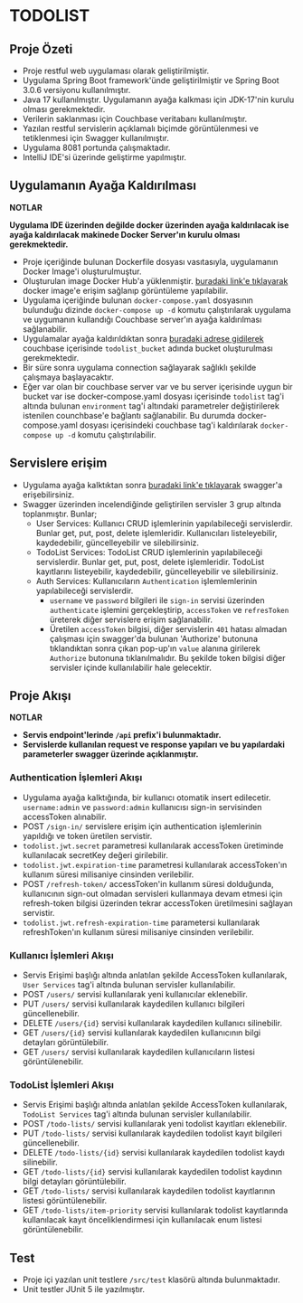 # TODOLIST

## Proje Özeti

* Proje restful web uygulaması olarak geliştirilmiştir.
* Uygulama Spring Boot framework'ünde geliştirilmiştir ve Spring Boot 3.0.6 versiyonu kullanılmıştır.
* Java 17 kullanılmıştır. Uygulamanın ayağa kalkması için JDK-17'nin kurulu olması gerekmektedir.
* Verilerin saklanması için Couchbase veritabanı kullanılmıştır.
* Yazılan restful servislerin açıklamalı biçimde görüntülenmesi ve tetiklenmesi için Swagger kullanılmıştır.
* Uygulama 8081 portunda çalışmaktadır.
* IntelliJ IDE'si üzerinde geliştirme yapılmıştır.

## Uygulamanın Ayağa Kaldırılması

**NOTLAR**

**Uygulama IDE üzerinden değilde docker üzerinden ayağa kaldırılacak ise ayağa kaldırılacak makinede Docker Server'ın 
  kurulu olması gerekmektedir.**

* Proje içeriğinde bulunan Dockerfile dosyası vasıtasıyla, uygulamanın Docker Image'i oluşturulmuştur.
* Oluşturulan image Docker Hub'a yüklenmiştir. [buradaki link'e tıklayarak](https://hub.docker.com/r/docker0651/todolist)
  docker image'e erişim sağlanıp görüntüleme yapılabilir.
* Uygulama içeriğinde bulunan `docker-compose.yaml` dosyasının bulunduğu dizinde `docker-compose up -d` komutu
  çalıştırılarak uygulama ve uygumanın kullandığı Couchbase server'ın ayağa kaldırılması sağlanabilir.
* Uygulamalar ayağa kaldırıldıktan sonra [buradaki adrese gidilerek](http://localhost:8091) couchbase içerisinde 
  `todolist_bucket` adında bucket oluşturulması gerekmektedir.
* Bir süre sonra uygulama connection sağlayarak sağlıklı şekilde çalışmaya başlayacaktır.
* Eğer var olan bir couchbase server var ve bu server içerisinde uygun bir bucket var ise docker-compose.yaml dosyası 
  içerisinde `todolist` tag'i altında bulunan `environment` tag'i altındaki parametreler değiştirilerek istenilen counchbase'e
  bağlantı sağlanabilir. Bu durumda docker-compose.yaml dosyası içerisindeki couchbase tag'i kaldırılarak
  `docker-compose up -d` komutu çalıştırılabilir.

## Servislere erişim

* Uygulama ayağa kalktıktan sonra [buradaki link'e tıklayarak](http://localhost:8081/api/swagger-ui/index.html)
  swagger'a erişebilirsiniz.
* Swagger üzerinden incelendiğinde geliştirilen servisler 3 grup altında toplanmıştır. Bunlar;
    * User Services: Kullanıcı CRUD işlemlerinin yapılabileceği servislerdir. Bunlar get, put, post, delete
      işlemleridir. Kullanıcıları listeleyebilir, kaydedebilir, güncelleyebilir ve silebilirsiniz.
    * TodoList Services: TodoList CRUD işlemlerinin yapılabileceği servislerdir. Bunlar get, put, post, delete
      işlemleridir. TodoList kayıtlarını listeyebilir, kaydedebilir, güncelleyebilir ve silebilirsiniz.
    * Auth Services: Kullanıcıların `Authentication` işlemlemlerinin yapılabileceği servislerdir.
        * `username` ve `password` bilgileri ile `sign-in` servisi üzerinden `authenticate` işlemini gerçekleştirip,
          `accessToken` ve `refresToken` üreterek diğer servislere erişim sağlanabilir.
        * Üretilen `accessToken` bilgisi, diğer servislerin `401` hatası almadan çalışması için swagger'da bulunan 
          'Authorize' butonuna tıklandıktan sonra çıkan pop-up'ın `value` alanına girilerek `Authorize` butonuna tıklanılmalıdır.
          Bu şekilde token bilgisi diğer servisler içinde kullanılabilir hale gelecektir.

## Proje Akışı

**NOTLAR**

* **Servis endpoint'lerinde `/api` prefix'i bulunmaktadır.**
* **Servislerde kullanılan request ve response yapıları ve bu yapılardaki parameterler swagger üzerinde açıklanmıştır.**

### Authentication İşlemleri Akışı

* Uygulama ayağa kalktığında, bir kullanıcı otomatik insert edilecetir.
  `username:admin` ve `password:admin` kullanıcısı sign-in servisinden accessToken alınabilir.
* POST `/sign-in/` servislere erişim için authentication işlemlerinin yapıldığı ve token üretilen servistir.
* `todolist.jwt.secret` parametresi kullanılarak accessToken üretiminde kullanılacak secretKey değeri girilebilir.
* `todolist.jwt.expiration-time` parametresi kullanılarak accessToken'ın kullanım süresi milisaniye cinsinden verilebilir. 
* POST `/refresh-token/` accessToken'in kullanım süresi dolduğunda, kullanıcının sign-out olmadan servisleri kullanmaya
  devam etmesi için refresh-token bilgisi üzerinden tekrar accessToken üretilmesini sağlayan servistir.
* `todolist.jwt.refresh-expiration-time` parametersi kullanılarak refreshToken'ın kullanım süresi milisaniye cinsinden verilebilir. 

### Kullanıcı İşlemleri Akışı

* Servis Erişimi başlığı altında anlatılan şekilde AccessToken kullanılarak,
  `User Services` tag'i altında bulunan servisler kullanılabilir.
* POST `/users/` servisi kullanılarak yeni kullanıcılar eklenebilir.
* PUT `/users/` servisi kullanılarak kaydedilen kullanıcı bilgileri güncellenebilir.
* DELETE `/users/{id}` servisi kullanılarak kaydedilen kullanıcı silinebilir.
* GET `/users/{id}` servisi kullanılarak kaydedilen kullanıcının bilgi detayları görüntülebilir.
* GET `/users/` servisi kullanılarak kaydedilen kullanıcıların listesi görüntülenebilir.

### TodoList İşlemleri Akışı

* Servis Erişimi başlığı altında anlatılan şekilde AccessToken kullanılarak,
  `TodoList Services` tag'i altında bulunan servisler kullanılabilir.
* POST `/todo-lists/` servisi kullanılarak yeni todolist kayıtları eklenebilir.
* PUT `/todo-lists/` servisi kullanılarak kaydedilen todolist kayıt bilgileri güncellenebilir.
* DELETE `/todo-lists/{id}` servisi kullanılarak kaydedilen todolist kaydı silinebilir.
* GET `/todo-lists/{id}` servisi kullanılarak kaydedilen todolist kaydının bilgi detayları görüntülebilir.
* GET `/todo-lists/` servisi kullanılarak kaydedilen todolist kayıtlarının listesi görüntülenebilir.
* GET `/todo-lists/item-priority` servisi kullanılarak todolist kayıtlarında kullanılacak kayıt önceliklendirmesi için
  kullanılacak enum listesi görüntülenebilir.

## Test

* Proje içi yazılan unit testlere `/src/test` klasörü altında bulunmaktadır.
* Unit testler JUnit 5 ile yazılmıştır.